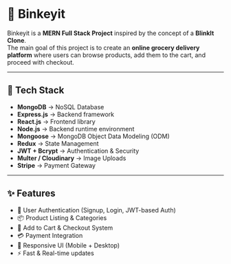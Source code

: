 # 🛒 Binkeyit

Binkeyit is a **MERN Full Stack Project** inspired by the concept of a **BlinkIt Clone**.  
The main goal of this project is to create an **online grocery delivery platform** where users can browse products, add them to the cart, and proceed with checkout.

---

## 🚀 Tech Stack
- **MongoDB** → NoSQL Database  
- **Express.js** → Backend framework  
- **React.js** → Frontend library  
- **Node.js** → Backend runtime environment  
- **Mongoose** → MongoDB Object Data Modeling (ODM)  
- **Redux** → State Management 
- **JWT + Bcrypt** → Authentication & Security  
- **Multer / Cloudinary** → Image Uploads  
- **Stripe** → Payment Gateway  

---

## ✨ Features
- 👤 User Authentication (Signup, Login, JWT-based Auth)  
- 📦 Product Listing & Categories  
- 🛒 Add to Cart & Checkout System  
- 💳 Payment Integration  
- 📱 Responsive UI (Mobile + Desktop)  
- ⚡ Fast & Real-time updates  



 
 
